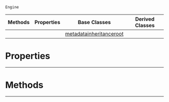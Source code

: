  `Engine`

|Methods|Properties|Base Classes|Derived Classes|
|---|---|---|---|
| | |[metadatainheritanceroot](https://github.com/PlasmaEngine/PlasmaDocs/blob/master/code_reference/class_reference/metadatainheritanceroot.markdown)| |


 #  Properties


---  
 #  Methods


---  
 

 